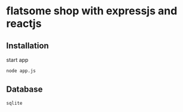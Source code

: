 # flatsome shop with expressjs and reactjs

## Installation

start app

```bash
node app.js
```

## Database
    sqlite
